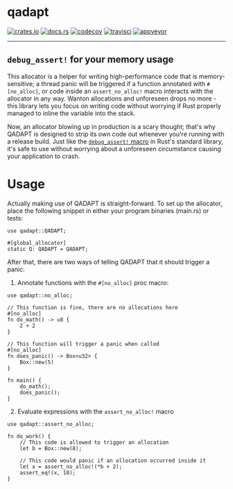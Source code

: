 # qadapt

[![crates.io](https://img.shields.io/crates/v/qadapt.svg)](https://crates.io/crates/qadapt)
[![docs.rs](https://docs.rs/qadapt/badge.svg)](https://docs.rs/qadapt/)
[![codecov](https://codecov.io/gh/bspeice/qadapt/branch/master/graph/badge.svg)](https://codecov.io/gh/bspeice/qadapt)
[![travisci](https://travis-ci.org/bspeice/qadapt.svg?branch=master)](https://travis-ci.org/bspeice/qadapt)
[![appveyor](https://ci.appveyor.com/api/projects/status/km1p081tkjcptn1w/branch/master?svg=true)](https://ci.appveyor.com/project/bspeice/qadapt/branch/master)

---
## `debug_assert!` for your memory usage

This allocator is a helper for writing high-performance code that is memory-sensitive;
a thread panic will be triggered if a function annotated with `#[no_alloc]`,
or code inside an `assert_no_alloc!` macro interacts with the allocator in any way.
Wanton allocations and unforeseen drops no more - this library lets you focus on
writing code without worrying if Rust properly managed to inline the variable into the stack.

Now, an allocator blowing up in production is a scary thought; that's why QADAPT
is designed to strip its own code out whenever you're running with a release build.
Just like the [`debug_assert!` macro](https://doc.rust-lang.org/std/macro.debug_assert.html)
in Rust's standard library, it's safe to use without worrying about a unforeseen
circumstance causing your application to crash.

# Usage

Actually making use of QADAPT is straight-forward. To set up the allocator,
place the following snippet in either your program binaries (main.rs) or tests:

```rust,ignore
use qadapt::QADAPT;

#[global_allocator]
static Q: QADAPT = QADAPT;
```

After that, there are two ways of telling QADAPT that it should trigger a panic:

1. Annotate functions with the `#[no_alloc]` proc macro:
```rust,no_run
use qadapt::no_alloc;

// This function is fine, there are no allocations here
#[no_alloc]
fn do_math() -> u8 {
    2 + 2
}

// This function will trigger a panic when called
#[no_alloc]
fn does_panic() -> Box<u32> {
    Box::new(5)
}

fn main() {
    do_math();
    does_panic();
}
```

2. Evaluate expressions with the `assert_no_alloc!` macro
```rust,no_run
use qadapt::assert_no_alloc;

fn do_work() {
    // This code is allowed to trigger an allocation
    let b = Box::new(8);
    
    // This code would panic if an allocation occurred inside it
    let x = assert_no_alloc!(*b + 2);
    assert_eq!(x, 10);
}
